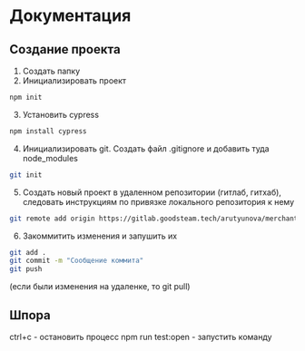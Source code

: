 # Документация

## Создание проекта 

1. Создать папку
2. Инициализировать проект

```bash
npm init
```

3. Установить cypress

```bash
npm install cypress
```

4. Инициализировать git. Создать файл .gitignore и добавить туда node_modules

```bash
git init
```

5. Создать новый проект в удаленном репозитории (гитлаб, гитхаб), следовать инструкциям по привязке локального репозитория к нему

```bash
git remote add origin https://gitlab.goodsteam.tech/arutyunova/merchant-test-e2e.git
```

6. Закоммитить изменения и запушить их

```bash
git add .
git commit -m "Сообщение коммита"
git push
```
(если были изменения на удаленке, то git pull)
## Шпора 
ctrl+c - остановить процесс
npm run test:open - запустить команду